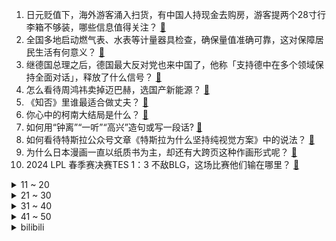 1. 日元贬值下，海外游客涌入扫货，有中国人持现金去购房，游客提两个28寸行李箱不够装，哪些信息值得关注？ [:link:](https://www.zhihu.com/question/653538934)
2. 全国多地启动燃气表、水表等计量器具检查，确保量值准确可靠，这对保障居民生活有何意义？ [:link:](https://www.zhihu.com/question/653544346)
3. 继德国总理之后，德国最大反对党也来中国了，他称「支持德中在多个领域保持全面对话」，释放了什么信号？ [:link:](https://www.zhihu.com/question/653234445)
4. 怎么看待周鸿祎卖掉迈巴赫，选国产新能源？ [:link:](https://www.zhihu.com/question/653426028)
5. 《知否》里谁最适合做丈夫？ [:link:](https://www.zhihu.com/question/431060193)
6. 你心中的柯南大结局是什么？ [:link:](https://www.zhihu.com/question/342757186)
7. 如何用“钟离”“一听”“高兴”造句或写一段话? [:link:](https://www.zhihu.com/question/653478710)
8. 如何看待特斯拉公众号文章《特斯拉为什么坚持纯视觉方案》中的说法？ [:link:](https://www.zhihu.com/question/653429629)
9. 为什么日本漫画一直以纸质书为主，却还有大跨页这种作画形式呢？ [:link:](https://www.zhihu.com/question/649422278)
10. 2024 LPL 春季赛决赛TES 1：3 不敌BLG，这场比赛他们输在哪里？ [:link:](https://www.zhihu.com/question/653573398)
<details>
<summary>11 ~ 20</summary>

11. 西安地铁10号线试车时发生事故，网传图片显示车头受损严重，多部门介入处理，哪些信息值得关注？ [:link:](https://www.zhihu.com/question/653538681)
12. 我国首次实现「碳-14」批量生产，具有什么意义？会对我们的生活带来怎样的影响？ [:link:](https://www.zhihu.com/question/653554156)
13. 如何判断同事是否在摸鱼？ [:link:](https://www.zhihu.com/question/653539861)
14. 水利部信息显示，广东、江西共 30 条河流发生超警洪水，相关地区需提前做好哪些应对措施？ [:link:](https://www.zhihu.com/question/653551830)
15. 有哪些「店面很不起眼，但承载了童年味道」的美食老店？ [:link:](https://www.zhihu.com/question/639792413)
16. 「为啥现在叫谁都叫老师」引发热议，你会经常用「老师」称呼别人吗？如何看待社会上人均「老师」？ [:link:](https://www.zhihu.com/question/653306609)
17. 五百万人民币与永不损坏、空间无限的硬盘（不允许对外公开）你选哪个？ [:link:](https://www.zhihu.com/question/620584625)
18. 哈尔滨啤酒在香港检出呕吐毒素，厂商称产品符合内地相关法律法规，什么是呕吐毒素？哪些信息值得关注？ [:link:](https://www.zhihu.com/question/653442592)
19. 有哪些人间清醒的短句？ [:link:](https://www.zhihu.com/question/653530351)
20. 俄罗斯财政部考虑取消「黄金出口关税」，释放出什么信号？将会带来什么变化？ [:link:](https://www.zhihu.com/question/653215095)
</details>
<details>
<summary>21 ~ 30</summary>

21. C 罗的个人巅峰实力如何？ [:link:](https://www.zhihu.com/question/652544055)
22. 不读书似乎不影响日常生活，但说自己「不读书」总有种羞耻感，如何克服「不读书」羞耻感？ [:link:](https://www.zhihu.com/question/653243911)
23. 身边的人教会了你哪些道理? [:link:](https://www.zhihu.com/question/603085872)
24. 看见有人形容一款手游“叫好不叫座”，这种手游真的存在吗？ [:link:](https://www.zhihu.com/question/653523537)
25. 一个普通家庭，一年存款多少算合理？ [:link:](https://www.zhihu.com/question/305723555)
26. 男友哭穷是为什么? [:link:](https://www.zhihu.com/question/653318828)
27. 如果让你推荐一款家乡美食，你认为哪道食物最值得出战？ [:link:](https://www.zhihu.com/question/648723775)
28. 如何评价前苏联的N1火箭？ [:link:](https://www.zhihu.com/question/25869462)
29. 2024澳门乒乓球女子世界杯半决赛，孙颖莎4-2战胜卫冕冠军陈梦晋级决赛，怎么评价这场比赛？ [:link:](https://www.zhihu.com/question/653575761)
30. 成都通报市民反映燃气费暴涨，存在估代抄、违规估抄、计价不规范等问题，此事暴露出哪些问题？有何警示意义？ [:link:](https://www.zhihu.com/question/653552835)
</details>
<details>
<summary>31 ~ 40</summary>

31. 南方多地遭遇极端降水，广东预测将出现 50 年一遇洪水，深圳全市进入暴雨防御状态，哪些信息值得关注？ [:link:](https://www.zhihu.com/question/653582421)
32. 梅西还能再带领阿根廷夺冠了吗？如果再夺冠，他会超越马拉多纳吗？ [:link:](https://www.zhihu.com/question/653308769)
33. 种地也是一种创业，为什么很多人认为回家种地是躺平、不上进的表现？ [:link:](https://www.zhihu.com/question/653546251)
34. 目前口碑最好的电视机哪款质量好？ [:link:](https://www.zhihu.com/question/446499386)
35. 如何识别并减少时间浪费的行为，比如频繁的打断、无效会议等，以提高工作效率？ [:link:](https://www.zhihu.com/question/653202380)
36. 如何评价美F35只有不到1/3具备作战能力?这对美国以及盟友的空中力量有什么影响？ [:link:](https://www.zhihu.com/question/653419876)
37. 其实雨不大，_______。你会怎么接下半句？ [:link:](https://www.zhihu.com/question/652240034)
38. 为什么表达出跟别人意见不一致的态度的时候，对方会恼羞成怒？ [:link:](https://www.zhihu.com/question/652942424)
39. 下雨天，你最喜欢做什么？心情怎么样？能分享分享吗？ [:link:](https://www.zhihu.com/question/653576270)
40. 减肥真的需要饿吗？ [:link:](https://www.zhihu.com/question/647575142)
</details>
<details>
<summary>41 ~ 50</summary>

41. 张爱玲有哪些经典的爱情语录？ [:link:](https://www.zhihu.com/question/639398393)
42. 古代为什么那么多“穷秀才”大部分都很穷？古代大部分秀才都是经过科举考试最后会有一官半职为啥还穷呢？ [:link:](https://www.zhihu.com/question/650678925)
43. 请问日元被做空对日本人来说，会造成什么影响？ [:link:](https://www.zhihu.com/question/653236709)
44. 为什么苏州地铁的利用率不高？ [:link:](https://www.zhihu.com/question/637758246)
45. 怎样评价天津这个城市? [:link:](https://www.zhihu.com/question/340401924)
46. 陪伴是一种双向奔赴，当孩子逐渐长大，他们在哪些事情上也成为了你的小「伙伴」？ [:link:](https://www.zhihu.com/question/653433080)
47. TES败给BLG，谁背锅？ [:link:](https://www.zhihu.com/question/653557745)
48. 长沙宣布全市范围内买房，不再审查购房者资格，上月二手房成交量大涨，均价跌破一万元，哪些信息值得关注？ [:link:](https://www.zhihu.com/question/653475492)
49. 你生气时在想什么？有没有很想争气？有哪些文案激励着你？ [:link:](https://www.zhihu.com/question/653552768)
50. 能分享一下你曾经写过的诗、故事或小说吗？ [:link:](https://www.zhihu.com/question/650792433)
</details><details>
<summary>bilibili</summary>

</details>